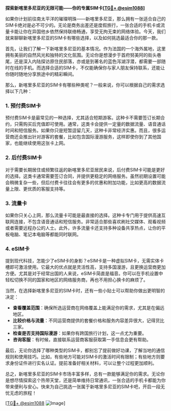 **探索新喀里多尼亚的无限可能——你的专属SIM卡[[TG💪+ @esim1088](https://t.me/s/esim1088)]**

如果你计划前往南太平洋的璀璨明珠——新喀里多尼亚，那么拥有一张适合自己的SIM卡绝对是必不可少的。无论是商务出差还是度假旅行，一张合适的手机卡或流量卡能让你在异国他乡依然保持联络畅通，享受无拘无束的网络体验。今天，我们就来聊聊新喀里多尼亚的SIM卡有哪些选择，以及如何挑选最适合你的那一款。

首先，让我们了解一下新喀里多尼亚的基本情况。作为法国的一个海外属地，这里拥有美丽的自然风光和独特的文化氛围。无论你是想漫步于首府努美阿的街头巷尾，还是深入内陆探访原住民部落，亦或是到著名的蓝色泻湖浮潜，都需要一部随时在线的手机。而选择合适的SIM卡，不仅能确保你与家人朋友保持联系，还能让你随时随地分享旅途中的精彩瞬间。

那么，新喀里多尼亚的SIM卡有哪些种类呢？一般来说，你可以根据自己的需求选择以下几种：

### **1. 预付费SIM卡**
预付费SIM卡是最常见的一种选择，尤其适合短期游客。这种卡不需要签订长期合约，只需购买后充值即可使用。通常，这类卡会提供一定量的数据流量、语音通话时间和短信服务。如果你只是短暂逗留几天，这种卡非常经济实惠。而且，很多运营商还会推出针对游客的套餐，比如包含国际漫游服务，这样即使你到了其他国家，也能继续使用这张卡上网。

### **2. 后付费SIM卡**
对于需要长期居住或频繁往返的新喀里多尼亚居民来说，后付费SIM卡可能是更好的选择。这类卡通常需要签订合同，并提供更稳定的网络服务。虽然初期设置可能会稍微复杂一些，但后付费卡往往会有更多的优惠和附加功能，比如更高的数据流量上限、更优质的客服支持等。

### **3. 流量卡**
如果你只关心上网，那么流量卡可能是最直接的选择。这种卡专门用于提供高速互联网连接，不包含语音通话和短信服务。非常适合那些喜欢刷社交媒体、观看视频或者需要远程办公的人士。此外，许多流量卡还支持多种设备共享热点，让你的平板电脑、笔记本电脑等都能同时联网。

### **4. eSIM卡**
提到现代科技，怎能少了eSIM卡的身影？eSIM卡是一种虚拟SIM卡，无需实体卡槽即可激活使用。它最大的优点就是灵活性高，支持多国漫游，且更换运营商更加方便。尤其是对于经常出国的人来说，eSIM卡简直是福音。你可以在手机设置中轻松切换不同的国家和地区的网络服务商，再也不用担心换卡的麻烦了。

当然，在选择新喀里多尼亚的SIM卡时，还有一些小贴士可以帮助你做出更明智的决定：

- **查看覆盖范围**：确保所选运营商在网络覆盖上能满足你的需求，尤其是在偏远地区。
- **比较价格与流量**：不同运营商提供的套餐价格和服务内容差异很大，记得货比三家。
- **检查是否支持国际漫游**：如果你有跨国旅行计划，这一点尤为重要。
- **咨询客服**：有时候，直接联系运营商客服获取第一手信息会更有帮助。

最后，无论你选择了哪种类型的SIM卡，都别忘了提前做好功课，了解当地的通信规则和使用技巧。比如，有些地方可能对SIM卡的激活时间有限制；有些地方则要求身份证件进行实名认证。提前准备好相关材料，可以让整个过程更加顺利。

总之，新喀里多尼亚的SIM卡市场丰富多样，总有一款能够满足你的需求。无论你是想尽情探索这个热带天堂，还是简单维持日常通讯，一张合适的手机卡都能为你带来便利与安心。快来为自己挑选一张属于新喀里多尼亚的SIM卡吧，开启一段无忧无虑的旅程！

[[TG💪+ @esim1088](https://t.me/s/esim1088) ![Image](https://i.postimg.cc/4NQfJmqS/Snipaste-2025-05-13-00-14-12.png)]